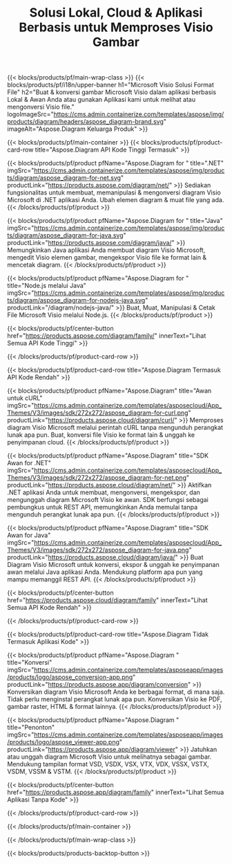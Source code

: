 ﻿---
title: Solusi Lokal, Cloud & Aplikasi Berbasis untuk Memproses Visio Gambar 
weight: 1110
url: /id/
description: Buat, proses & konversi gambar Visio Microsoft melalui API Kode Tinggi atau SDK berbasis Cloud. Atau gunakan aplikasi lintas platform kami untuk melihat atau mengonversi Visio file.
---
{{< blocks/products/pf/main-wrap-class >}}
{{< blocks/products/pf/i18n/upper-banner h1="Microsoft Visio Solusi Format File" h2="Buat & konversi gambar Microsoft Visio dalam aplikasi berbasis Lokal & Awan Anda atau gunakan Aplikasi kami untuk melihat atau mengonversi Visio file." logoImageSrc="https://cms.admin.containerize.com/templates/aspose/img/products/diagram/headers/aspose_diagram-brand.svg" imageAlt="Aspose.Diagram Keluarga Produk" >}}

{{< blocks/products/pf/main-container >}}
{{< blocks/products/pf/product-card-row title="Aspose.Diagram API Kode Tinggi Termasuk" >}}

{{< blocks/products/pf/product pfName="Aspose.Diagram for " title=".NET" imgSrc="https://cms.admin.containerize.com/templates/aspose/img/products/diagram/aspose_diagram-for-net.svg" productLink="https://products.aspose.com/diagram/net/" >}}
Sediakan fungsionalitas untuk membuat, memanipulasi & mengonversi diagram Visio Microsoft di .NET aplikasi Anda. Ubah elemen diagram & muat file yang ada.
{{< /blocks/products/pf/product >}}

{{< blocks/products/pf/product pfName="Aspose.Diagram for " title="Java" imgSrc="https://cms.admin.containerize.com/templates/aspose/img/products/diagram/aspose_diagram-for-java.svg" productLink="https://products.aspose.com/diagram/java/" >}}
Memungkinkan Java aplikasi Anda membuat diagram Visio Microsoft, mengedit Visio elemen gambar, mengekspor Visio file ke format lain & mencetak diagram.
{{< /blocks/products/pf/product >}}

{{< blocks/products/pf/product pfName="Aspose.Diagram for " title="Node.js melalui Java" imgSrc="https://cms.admin.containerize.com/templates/aspose/img/products/diagram/aspose_diagram-for-nodejs-java.svg" productLink="/diagram/nodejs-java/" >}}
Buat, Muat, Manipulasi & Cetak File Microsoft Visio melalui Node.js.
{{< /blocks/products/pf/product >}}

{{< blocks/products/pf/center-button href="https://products.aspose.com/diagram/family/" innerText="Lihat Semua API Kode Tinggi" >}}

{{< /blocks/products/pf/product-card-row >}}

{{< blocks/products/pf/product-card-row title="Aspose.Diagram Termasuk API Kode Rendah" >}}

{{< blocks/products/pf/product pfName="Aspose.Diagram" title="Awan untuk cURL" imgSrc="https://cms.admin.containerize.com/templates/asposecloud/App_Themes/V3/images/sdk/272x272/aspose_diagram-for-curl.png" productLink="https://products.aspose.cloud/diagram/curl/" >}}
Memproses diagram Visio Microsoft melalui perintah cURL tanpa mengunduh perangkat lunak apa pun. Buat, konversi file Visio ke format lain & unggah ke penyimpanan cloud.
{{< /blocks/products/pf/product >}}

{{< blocks/products/pf/product pfName="Aspose.Diagram" title="SDK Awan for .NET" imgSrc="https://cms.admin.containerize.com/templates/asposecloud/App_Themes/V3/images/sdk/272x272/aspose_diagram-for-net.png" productLink="https://products.aspose.cloud/diagram/net/" >}}
Aktifkan .NET aplikasi Anda untuk membuat, mengonversi, mengekspor, dan mengunggah diagram Microsoft Visio ke awan. SDK berfungsi sebagai pembungkus untuk REST API, memungkinkan Anda memulai tanpa mengunduh perangkat lunak apa pun.
{{< /blocks/products/pf/product >}}

{{< blocks/products/pf/product pfName="Aspose.Diagram" title="SDK Awan for Java" imgSrc="https://cms.admin.containerize.com/templates/asposecloud/App_Themes/V3/images/sdk/272x272/aspose_diagram-for-java.png" productLink="https://products.aspose.cloud/diagram/java/" >}}
Buat Diagram Visio Microsoft untuk konversi, ekspor & unggah ke penyimpanan awan melalui Java aplikasi Anda. Mendukung platform apa pun yang mampu memanggil REST API.
{{< /blocks/products/pf/product >}}

{{< blocks/products/pf/center-button href="https://products.aspose.cloud/diagram/family" innerText="Lihat Semua API Kode Rendah" >}}

{{< /blocks/products/pf/product-card-row >}}

{{< blocks/products/pf/product-card-row title="Aspose.Diagram Tidak Termasuk Aplikasi Kode" >}}

{{< blocks/products/pf/product pfName="Aspose.Diagram " title="Konversi" imgSrc="https://cms.admin.containerize.com/templates/asposeapp/images/products/logo/aspose_conversion-app.png" productLink="https://products.aspose.app/diagram/conversion" >}}
Konversikan diagram Visio Microsoft Anda ke berbagai format, di mana saja. Tidak perlu menginstal perangkat lunak apa pun. Konversikan Visio ke PDF, gambar raster, HTML & format lainnya.
{{< /blocks/products/pf/product >}}

{{< blocks/products/pf/product pfName="Aspose.Diagram " title="Penonton" imgSrc="https://cms.admin.containerize.com/templates/asposeapp/images/products/logo/aspose_viewer-app.png" productLink="https://products.aspose.app/diagram/viewer" >}}
Jatuhkan atau unggah diagram Microsoft Visio untuk melihatnya sebagai gambar. Mendukung tampilan format VSD, VSDX, VSX, VTX, VDX, VSSX, VSTX, VSDM, VSSM & VSTM.
{{< /blocks/products/pf/product >}}

{{< blocks/products/pf/center-button href="https://products.aspose.app/diagram/family" innerText="Lihat Semua Aplikasi Tanpa Kode" >}}

{{< /blocks/products/pf/product-card-row >}}

{{< /blocks/products/pf/main-container >}}


{{< /blocks/products/pf/main-wrap-class >}}

{{< blocks/products/products-backtop-button >}}